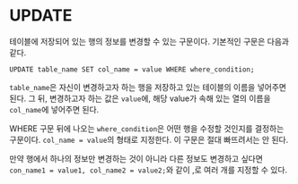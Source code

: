 # UPDATE
  
테이블에 저장되어 있는 행의 정보를 변경할 수 있는 구문이다. 기본적인 구문은 다음과 같다.  
  
    UPDATE table_name SET col_name = value WHERE where_condition;
  
`table_name`은 자신이 변경하고자 하는 행을 저장하고 있는 테이블의 이름을 넣어주면 된다. 그 뒤, 변경하고자 하는 값은 `value`에, 해당 value가 속해 있는 열의 이름을 `col_name`에 넣어주면 된다.  
  
WHERE 구문 뒤에 나오는 `where_condition`은 어떤 행을 수정할 것인지를 결정하는 구문이다. `col_name = value`의 형태로 지정한다. 이 구문은 절대 빠뜨려서는 안 된다.  
  
만약 행에서 하나의 정보만 변경하는 것이 아니라 다른 정보도 변경하고 싶다면 `con_name1 = value1, col_name2 = value2;`와 같이 ,로 여러 개를 지정할 수 있다.  

